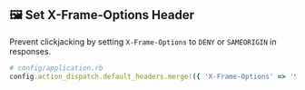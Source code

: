 ## 🖼️ Set X-Frame-Options Header

Prevent clickjacking by setting `X-Frame-Options` to `DENY` or `SAMEORIGIN` in responses.

```ruby
# config/application.rb
config.action_dispatch.default_headers.merge!({ 'X-Frame-Options' => 'SAMEORIGIN' })
```
